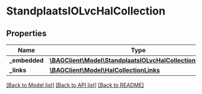 # StandplaatsIOLvcHalCollection

## Properties
Name | Type | Description | Notes
------------ | ------------- | ------------- | -------------
**_embedded** | [**\BAGClient\Model\StandplaatsIOLvcHalCollectionEmbedded**](StandplaatsIOLvcHalCollectionEmbedded.md) |  | [optional] 
**_links** | [**\BAGClient\Model\HalCollectionLinks**](HalCollectionLinks.md) |  | [optional] 

[[Back to Model list]](../../README.md#documentation-for-models) [[Back to API list]](../../README.md#documentation-for-api-endpoints) [[Back to README]](../../README.md)

